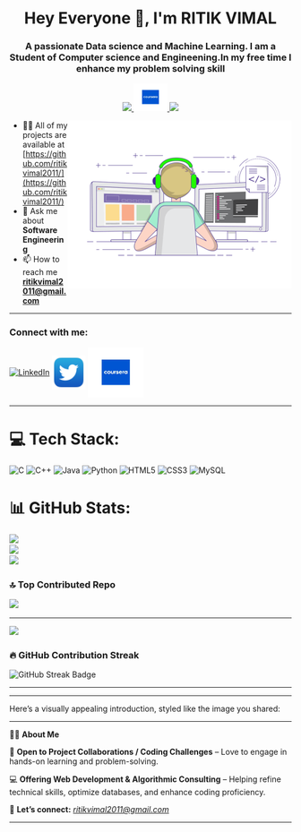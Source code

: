 <h1 align="center">Hey Everyone 👋, I'm RITIK VIMAL</h1>



<h3 align="center">A passionate Data science and Machine Learning. I am a Student of Computer science and Engineening.In my free time I enhance my problem solving skill</h3>

<p align="center">
  <a href="https://github.com/ritikvimal2011">
    <img src="https://img.shields.io/github/followers/jaiswaladi246?labeljaiswaladi246?label=Follow&style=social" />
  </a>
  <a href="https://www.coursera.org/user/4697735f1ff2c07e1c0a0e107551dd0f">
    <img src="Coursera-Education-Logo.jpg" height="50" width="60" />
  </a>
  <a href="https://www.linkedin.com/in/ritik-vimal-6068a125a">
    <img src="https://img.shields.io/badge/LinkedIn-RITIK%20VIMAL-blue?logo=linkedin&style=flat-square" />
  </a>
</p>

<img align="right" alt="Coding" width="400" src="https://raw.githubusercontent.com/devSouvik/devSouvik/master/gif3.gif">

<!--<p align="left">
  <img src="https://komarev.com/ghpvc/?username=jaiswaladi246&label=Profile%20views&color=0e75b6&style=flat" alt="Profile Views" />
</p>-->

- 👨‍💻 All of my projects are available at [https://github.com/ritikvimal2011/](https://github.com/ritikvimal2011/)  
- 💬 Ask me about **Software Engineering**  
- 📫 How to reach me **ritikvimal2011@gmail.com**

---

<h3 align="left">Connect with me:</h3>
<p align="left">
  <a href="https://www.linkedin.com/in/ritik-vimal-6068a125a" target="blank"><img align="center" src="https://raw.githubusercontent.com/rahuldkjain/github-profile-readme-generator/master/src/images/icons/Social/linked-in-alt.svg" alt="LinkedIn" height="30" width="40" /></a>
  <a href="https://x.com/RitikVimal6?t=eWZviEWZcaahyB5pzWikSQ&s=09" target="blank"><img align="center" src="twitter.png" alt="Instagram" height="60" width="60" /></a>
  <a href="https://www.coursera.org/user/4697735f1ff2c07e1c0a0e107551dd0f" target="blank"><img align="center" src="Coursera-Education-Logo.jpg" alt="Coursera" height="90" width="100" /></a>
</p>

---
# 💻 Tech Stack:
![C](https://img.shields.io/badge/c-%2300599C.svg?style=for-the-badge&logo=c&logoColor=white) ![C++](https://img.shields.io/badge/c++-%2300599C.svg?style=for-the-badge&logo=c%2B%2B&logoColor=white) ![Java](https://img.shields.io/badge/java-%23ED8B00.svg?style=for-the-badge&logo=openjdk&logoColor=white) ![Python](https://img.shields.io/badge/python-3670A0?style=for-the-badge&logo=python&logoColor=white) ![HTML5](https://img.shields.io/badge/html5-%23E34F26.svg?style=for-the-badge&logo=html5&logoColor=white) ![CSS3](https://img.shields.io/badge/css3-%231572B6.svg?style=for-the-badge&logo=css3&logoColor=white) ![MySQL](https://img.shields.io/badge/mysql-4479A1.svg?style=for-the-badge&logo=mysql&logoColor=white)
# 📊 GitHub Stats:
![](https://github-readme-stats.vercel.app/api?username=ritikvimal2011&theme=dark&hide_border=false&include_all_commits=false&count_private=false)<br/>
![](https://nirzak-streak-stats.vercel.app/?user=ritikvimal2011&theme=dark&hide_border=false)<br/>
![](https://github-readme-stats.vercel.app/api/top-langs/?username=ritikvimal2011&theme=dark&hide_border=false&include_all_commits=false&count_private=false&layout=compact)

### 🔝 Top Contributed Repo
![](https://github-contributor-stats.vercel.app/api?username=ritikvimal2011&limit=5&theme=dark&combine_all_yearly_contributions=true)

---
[![](https://visitcount.itsvg.in/api?id=ritikvimal2011&icon=2&color=white)](https://visitcount.itsvg.in)

<!-- Proudly created with GPRM ( https://gprm.itsvg.in ) -->
### 🔥 GitHub Contribution Streak

![GitHub Streak Badge](https://img.shields.io/badge/GitHub%20Streak-Active-brightgreen?logo=github&style=for-the-badge)

---

---

Here’s a visually appealing introduction, styled like the image you shared:

---

👨‍💻 **About Me**  

🤝 **Open to Project Collaborations / Coding Challenges** – Love to engage in hands-on learning and problem-solving.  

💻 **Offering Web Development & Algorithmic Consulting** – Helping refine technical skills, optimize databases, and enhance coding proficiency.  

📩 **Let’s connect:** *ritikvimal2011@gmail.com*  

---




> 
